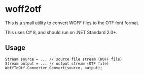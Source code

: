# woff2otf

This is a small utility to convert WOFF files to the OTF font format. 

This uses C# 8, and should run on .NET Standard 2.0+.

## Usage
```
Stream source = ... // source file stream (WOFF file)
Stream output = ... // output stream (OTF file)
WoffToOtf.Converter.Convert(source, output);
```